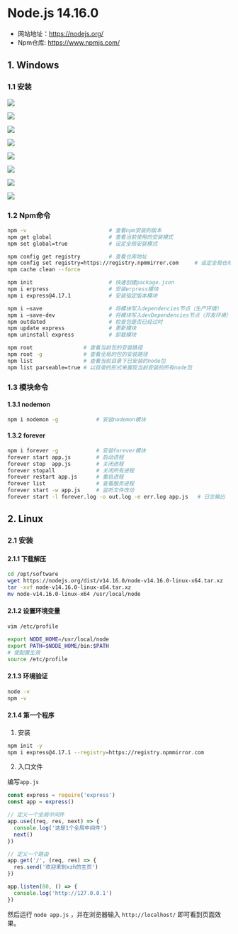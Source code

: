 
#  Node.js 14.16.0

- 网站地址：https://nodejs.org/
- Npm仓库: https://www.npmjs.com/

## 1. Windows

### 1.1 安装

![](../../assets/_images/deploy/node/1.png)

![](../../assets/_images/deploy/node/2.png)

![](../../assets/_images/deploy/node/3.png)

![](../../assets/_images/deploy/node/4.png)

![](../../assets/_images/deploy/node/5.png)

![](../../assets/_images/deploy/node/6.png)

![](../../assets/_images/deploy/node/7.png)

![](../../assets/_images/deploy/node/8.png)


### 1.2 Npm命令

```bash
npm -v                          # 查看npm安装的版本
npm get global                  # 查看当前使用的安装模式
npm set global=true             # 设定全局安装模式

npm config get registry         # 查看仓库地址
npm config set registry=https://registry.npmmirror.com     # 设定全局仓库地址
npm cache clean --force

npm init                        # 快速创建package.json
npm i erpress                   # 安装erpress模块
npm i express@4.17.1            # 安装指定版本模块

npm i –save                     # 将模块写入dependencies节点（生产环境）
npm i –save-dev                 # 将模块写入devDependencies节点（开发环境）
npm outdated                    # 检查包是否已经过时
npm update express              # 更新模块
npm uninstall express           # 卸载模块

npm root                # 查看当前包的安装路径
npm root -g             # 查看全局的包的安装路径
npm list                # 查看当前目录下已安装的node包
npm list parseable=true # 以目录的形式来展现当前安装的所有node包
```

### 1.3 模块命令

#### 1.3.1 nodemon

```bash
npm i nodemon -g            # 安装nodemon模块
```

#### 1.3.2 forever

```bash
npm i forever -g            # 安装forever模块
forever start app.js        # 启动进程
forever stop  app.js        # 关闭进程
forever stopall             # 关闭所有进程
forever restart app.js      # 重启进程
forever list                # 查看服务进程
forever start -w app.js     # 监听文件改动
forever start -l forever.log -o out.log -e err.log app.js   # 日志输出
```

## 2. Linux

### 2.1 安装

#### 2.1.1 下载解压

```bash
cd /opt/software
wget https://nodejs.org/dist/v14.16.0/node-v14.16.0-linux-x64.tar.xz
tar -xvf node-v14.16.0-linux-x64.tar.xz
mv node-v14.16.0-linux-x64 /usr/local/node
```

#### 2.1.2 设置环境变量

```bash
vim /etc/profile
```

```bash
export NODE_HOME=/usr/local/node
export PATH=$NODE_HOME/bin:$PATH
# 使配置生效
source /etc/profile     
```

#### 2.1.3 环境验证

```bash
node -v
npm -v
```

#### 2.1.4 第一个程序

1. 安装

```bash
npm init -y
npm i express@4.17.1 --registry=https://registry.npmmirror.com
```

2. 入口文件

编写`app.js`

```js
const express = require('express')
const app = express()

// 定义一个全局中间件
app.use((req, res, next) => {
  console.log('这是1个全局中间件')
  next()
})

// 定义一个路由
app.get('/', (req, res) => {
  res.send('欢迎来到xzh的主页')
})

app.listen(80, () => {
  console.log('http://127.0.0.1')
})
```

然后运行 `node app.js` ，并在浏览器输入 `http://localhost/` 即可看到页面效果。